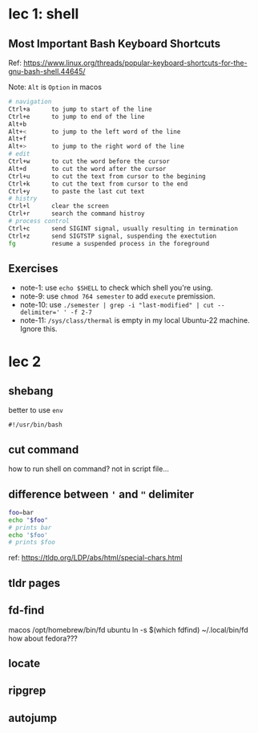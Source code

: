 # lec 1: shell

## Most Important Bash Keyboard Shortcuts

Ref: https://www.linux.org/threads/popular-keyboard-shortcuts-for-the-gnu-bash-shell.44645/

Note: `Alt` is `Option` in macos

```sh
# navigation
Ctrl+a      to jump to start of the line
Ctrl+e      to jump to end of the line
Alt+b
Alt+<       to jump to the left word of the line
Alt+f
Alt+>       to jump to the right word of the line
# edit
Ctrl+w      to cut the word before the cursor
Alt+d       to cut the word after the cursor
Ctrl+u      to cut the text from cursor to the begining
Ctrl+k      to cut the text from cursor to the end
Ctrl+y      to paste the last cut text
# histry
Ctrl+l      clear the screen
Ctrl+r      search the command histroy
# process control
Ctrl+c      send SIGINT signal, usually resulting in termination
Ctrl+z      send SIGTSTP signal, suspending the exectution
fg          resume a suspended process in the foreground
```

## Exercises

- note-1: use `echo $SHELL` to check which shell you're using.
- note-9: use `chmod 764 semester` to add `execute` premission.
- note-10: use `./semester | grep -i "last-modified" | cut --delimiter=' ' -f 2-7`
- note-11: `/sys/class/thermal` is empty in my local Ubuntu-22 machine. Ignore
this.

# lec 2

## shebang

better to use `env`

`#!/usr/bin/bash`

## cut command


how to run shell on command?
not in script file...

## difference between `'` and `"` delimiter

```sh
foo=bar
echo "$foo"
# prints bar
echo '$foo'
# prints $foo
```

ref: https://tldp.org/LDP/abs/html/special-chars.html

## tldr pages


## fd-find
macos
/opt/homebrew/bin/fd
ubuntu
ln -s $(which fdfind) ~/.local/bin/fd
how about fedora???

## locate

## ripgrep

## autojump

